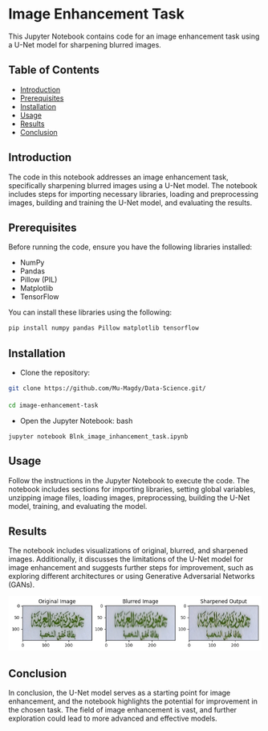 # Image Enhancement Task

This Jupyter Notebook contains code for an image enhancement task using a U-Net model for sharpening blurred images.

## Table of Contents

- [Introduction](#introduction)
- [Prerequisites](#prerequisites)
- [Installation](#installation)
- [Usage](#usage)
- [Results](#results)
- [Conclusion](#conclusion)

## Introduction

The code in this notebook addresses an image enhancement task, specifically sharpening blurred images using a U-Net model. The notebook includes steps for importing necessary libraries, loading and preprocessing images, building and training the U-Net model, and evaluating the results.

## Prerequisites

Before running the code, ensure you have the following libraries installed:

- NumPy
- Pandas
- Pillow (PIL)
- Matplotlib
- TensorFlow

You can install these libraries using the following:

```bash
pip install numpy pandas Pillow matplotlib tensorflow
```

## Installation

 - Clone the repository:
```bash
git clone https://github.com/Mu-Magdy/Data-Science.git/

cd image-enhancement-task
```

-  Open the Jupyter Notebook:
bash

```
jupyter notebook Blnk_image_inhancement_task.ipynb
```

## Usage
Follow the instructions in the Jupyter Notebook to execute the code. The notebook includes sections for importing libraries, setting global variables, unzipping image files, loading images, preprocessing, building the U-Net model, training, and evaluating the model.

## Results
The notebook includes visualizations of original, blurred, and sharpened images. Additionally, it discusses the limitations of the U-Net model for image enhancement and suggests further steps for improvement, such as exploring different architectures or using Generative Adversarial Networks (GANs).

![](image.png)

## Conclusion
In conclusion, the U-Net model serves as a starting point for image enhancement, and the notebook highlights the potential for improvement in the chosen task. The field of image enhancement is vast, and further exploration could lead to more advanced and effective models.